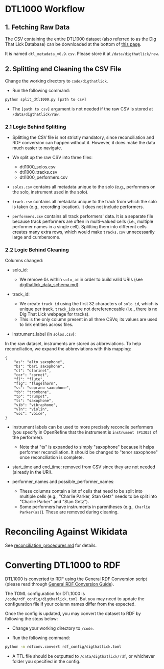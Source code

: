 # DTL1000 Workflow

## 1. Fetching Raw Data

The CSV containing the entire DTL1000 dataset (also referred to as the Dig That Lick Database) can be downloaded at the bottom of [this page](https://dig-that-lick.hfm-weimar.de/similarity_search/documentation).

It is named `dtl_metadata_v0.9.csv`. Please store it at `/data/digthatlick/raw`.

## 2. Splitting and Cleaning the CSV File

Change the working directory to `code/digthatlick`.

- Run the following command:

```python
python split_dtl1000.py [path to csv]
```

- The `[path to csv]` argument is not needed if the raw CSV is stored at `/data/digthatlick/raw`.

### 2.1 Logic Behind Splitting

- Splitting the CSV file is not strictly mandatory, since reconciliation and RDF conversion can happen without it. However, it does make the data much easier to navigate.

- We split up the raw CSV into three files:

  - dtl1000_solos.csv
  - dtl1000_tracks.csv
  - dtl1000_performers.csv

- `solos.csv` contains all metadata unique to the solo (e.g., performers on the solo, instrument used in the solo).
- `track.csv` contains all metadata unique to the track from which the solo is taken (e.g., recording location). It does not include performers.
- `performers.csv` contains all track performers' data. It is a separate file because track performers are often in multi-valued cells (i.e., multiple performer names in a single cell). Splitting them into different cells creates many extra rows, which would make `tracks.csv` unnecessarily large and cumbersome.

### 2.2 Logic Behind Cleaning

Columns changed:

- solo_id:
  - We remove 0s within `solo_id` in order to build valid URIs (see [digthatlick_data_schema.md](./digthatlick_data_schema.md)).

- track_id:
    - We create `track_id` using the first 32 characters of `solo_id`, which is unique per track. `track_id`s are not dereferenceable (i.e., there is no Dig That Lick webpage for tracks).
    - This is the only column present in all three CSVs; its values are used to link entities across files.

- instrument_label (in `solos.csv`):

In the raw dataset, instruments are stored as abbreviations. To help reconciliation, we expand the abbreviations with this mapping:

```
{
    "as": "alto saxophone",
    "bs": "bari saxophone",
    "cl": "clarinet",
    "cor": "cornet",
    "fl": "flute",
    "flg": "flugelhorn",
    "ss": "soprano saxophone",
    "tb": "trombone",
    "tp": "trumpet",
    "ts": "saxophone",
    "vib": "vibraphone",
    "vln": "violin",
    "voc": "voice",
}
```

- Instrument labels can be used to more precisely reconcile performers (you specify in OpenRefine that the instrument is `instrument (P1303)` of the performer). 

    - Note that "ts" is expanded to simply "saxophone" because it helps performer reconciliation. It should be changed to "tenor saxophone" once reconciliation is complete.

- start_time and end_time: removed from CSV since they are not needed (already in the URI).

- performer_names and possible_performer_names:
    - These columns contain a lot of cells that need to be split into multiple cells (e.g., "Charlie Parker, Stan Getz" needs to be split into "Charlie Parker" and "Stan Getz").
    - Some performers have instruments in parentheses (e.g., `Charlie Parker(as)`). These are removed during cleaning.

# Reconciling Against Wikidata

See [reconciliation_procedures.md](./reconciliation_procedures.md) for details.

# Converting DTL1000 to RDF

DTL1000 is converted to RDF using the General RDF Conversion script (please read through [General RDF Conversion Guide](../rdf_conversion/using_rdfconv_script.md)).

The TOML configuration for DTL1000 is `/code/rdf_config/digthatlick.toml`. But you may need to update the configuration file if your column names differ from the expected.

Once the config is updated, you may convert the dataset to RDF by following the steps below:

- Change your working directory to `/code`.

- Run the following command:
```bash
python -m rdfconv.convert rdf_config/digthatlick.toml
```

- A TTL file should be outputted to `/data/digthatlick/rdf`, or whichever folder you specified in the config.


